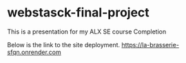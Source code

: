 # webstasck-final-project
This is a presentation for my ALX SE course Completion

Below is the link to the site deployment.
https://la-brasserie-sfqn.onrender.com
